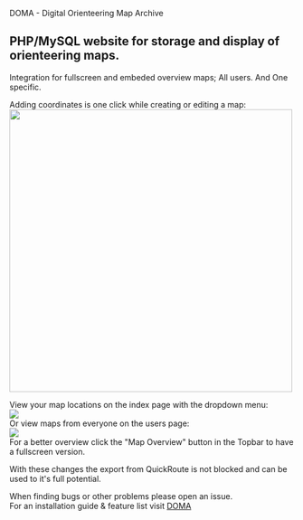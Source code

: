 DOMA - Digital Orienteering Map Archive

PHP/MySQL website for storage and display of orienteering maps.
----------------------------------------------------------------
Integration for fullscreen and embeded overview maps;
All users.
And 
One specific.

Adding coordinates is one click while creating or editing a map:
<br/>
<img src="https://github.com/yani66/doma/assets/59028071/4ddd0cb7-d03c-4cc6-b22c-7a9d78adbf93" width="500">
<br/>

View your map locations on the index page with the dropdown menu:
<br/>
<img src="https://github.com/yani66/doma/assets/59028071/d09b8a00-a5ad-495c-a4f0-e6c0c4b31ed2">
<br/>
Or view maps from everyone on the users page:
<br/>
<img src="https://github.com/yani66/doma/assets/59028071/a60e38d4-27b6-44a1-a8c0-050591c85709">
<br/>
For a better overview click the "Map Overview" button in the Topbar to have a fullscreen version.

With these changes the export from QuickRoute is not blocked and can be used to it's full potential.

When finding bugs or other problems please open an issue. <br/>
For an installation guide & feature list visit <a href="https://www.matstroeng.se/doma/">DOMA</a> 
